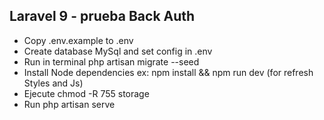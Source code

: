 
## Laravel 9 - prueba Back Auth
* Copy .env.example to .env
* Create database MySql and set config in .env
* Run in terminal php artisan migrate --seed
* Install Node dependencies ex:  npm install && npm run dev (for refresh Styles and Js)
* Ejecute chmod -R 755 storage
* Run php artisan serve


